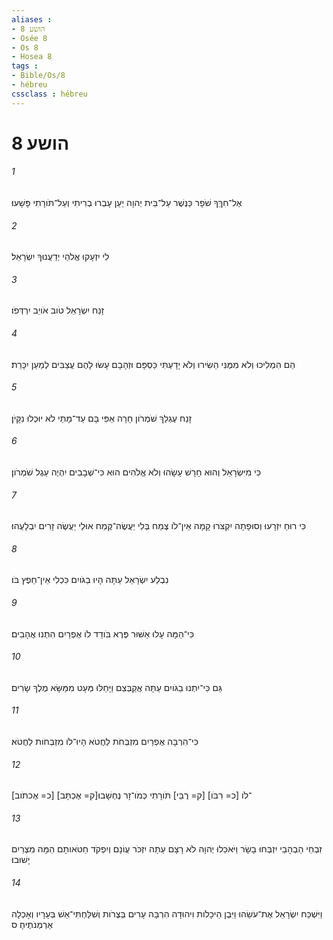 ```yaml
---
aliases : 
- הושע 8
- Osée 8
- Os 8
- Hosea 8
tags : 
- Bible/Os/8
- hébreu
cssclass : hébreu
---
```


# הושע 8

###### 1
אֶל־חִךְּךָ שֹׁפָר כַּנֶּשֶׁר עַל־בֵּית יְהוָה יַעַן עָבְרוּ בְרִיתִי וְעַל־תֹּורָתִי פָּשָׁעוּ׃
###### 2
לִי יִזְעָקוּ אֱלֹהַי יְדַעֲנוּךָ יִשְׂרָאֵל׃
###### 3
זָנַח יִשְׂרָאֵל טֹוב אֹויֵב יִרְדְּפֹו׃
###### 4
הֵם הִמְלִיכוּ וְלֹא מִמֶּנִּי הֵשִׂירוּ וְלֹא יָדָעְתִּי כַּסְפָּם וּזְהָבָם עָשׂוּ לָהֶם עֲצַבִּים לְמַעַן יִכָּרֵת׃
###### 5
זָנַח עֶגְלֵךְ שֹׁמְרֹון חָרָה אַפִּי בָּם עַד־מָתַי לֹא יוּכְלוּ נִקָּיֹן׃
###### 6
כִּי מִיִּשְׂרָאֵל וְהוּא חָרָשׁ עָשָׂהוּ וְלֹא אֱלֹהִים הוּא כִּי־שְׁבָבִים יִהְיֶה עֵגֶל שֹׁמְרֹון׃
###### 7
כִּי רוּחַ יִזְרָעוּ וְסוּפָתָה יִקְצֹרוּ קָמָה אֵין־לֹו צֶמַח בְּלִי יַעֲשֶׂה־קֶּמַח אוּלַי יַעֲשֶׂה זָרִים יִבְלָעֻהוּ׃
###### 8
נִבְלַע יִשְׂרָאֵל עַתָּה הָיוּ בַגֹּויִם כִּכְלִי אֵין־חֵפֶץ בֹּו׃
###### 9
כִּי־הֵמָּה עָלוּ אַשּׁוּר פֶּרֶא בֹּודֵד לֹו אֶפְרַיִם הִתְנוּ אֲהָבִים׃
###### 10
גַּם כִּי־יִתְנוּ בַגֹּויִם עַתָּה אֲקַבְּצֵם וַיָּחֵלּוּ מְּעָט מִמַּשָּׂא מֶלֶךְ שָׂרִים׃
###### 11
כִּי־הִרְבָּה אֶפְרַיִם מִזְבְּחֹת לַחֲטֹא הָיוּ־לֹו מִזְבְּחֹות לַחֲטֹא׃
###### 12
[כ= אֶכתֹוב] [ק= אֶכְתָּב]־לֹו [כ= רִבֹּו] [ק= רֻבֵּי] תֹּורָתִי כְּמֹו־זָר נֶחְשָׁבוּ׃
###### 13
זִבְחֵי הַבְהָבַי יִזְבְּחוּ בָשָׂר וַיֹּאכֵלוּ יְהוָה לֹא רָצָם עַתָּה יִזְכֹּר עֲוֹנָם וְיִפְקֹד חַטֹּאותָם הֵמָּה מִצְרַיִם יָשׁוּבוּ׃
###### 14
וַיִּשְׁכַּח יִשְׂרָאֵל אֶת־עֹשֵׂהוּ וַיִּבֶן הֵיכָלֹות וִיהוּדָה הִרְבָּה עָרִים בְּצֻרֹות וְשִׁלַּחְתִּי־אֵשׁ בְּעָרָיו וְאָכְלָה אַרְמְנֹתֶיהָ׃ ס
